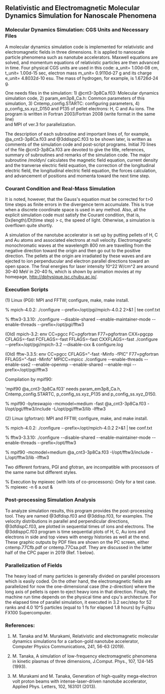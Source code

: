 ## Relativistic and Electromagnetic Molecular Dynamics Simulation for Nanoscale Phenomena ##

### Molecular Dynamics Simulation: CGS Units and Necessary Files ###

A molecular dynamics simulation code is implemented for relativistic and electromagnetic fields 
in three dimensions. It is applied to nanoscale particle phenomena such as nanotube accelerators. 
Maxwell equations are solved, and momentum equations of relativistic particles are then advanced in time. 
Four physical CGS units are used in this code: a_unit= 1.00d-08 cm, t_unit= 1.00d-15 sec, 
electron mass m_unit= 0.9110d-27 g and its charge e_unit= 4.8032d-10 esu. 
The mass of hydrogen, for example, is 1.6726d-24 g.

One needs files in the simulation: 1) @cnt3-3p8Ca.f03: Molecular dynamics simulation code, 
2) param_em3p8_Ca.h: Common parameters of this simulation, 
3) Cntemp_config.STARTC: configuring parameters, 
4) p_config_ss.xyz_D150 and P135 of pellet electrons: H, C and Au ions. 
The program is written in Fortran 2003/Fortran 2008 (write format in the same line)  
and MPI of ver.3 for parallelization.

The description of each subroutine and important lines of, for example, 
@a_cnt3-3p8Ca.f03 and @3ddisppC.f03 to be shown later, 
is written as comments of the simulation code and post-script programs. 
Initial 70 lines of the file @cnt3-3p8Ca.f03 are devoted to give the title, references, 
summary of subroutines and remarks of the simulation code. 
The major subroutine /moldyn/ calculates the magnetic field equation, 
current density and the tranverse electric field equation, 
the correction of the longitudinal electric field, the longitudinal electric field equation, 
the forces calculation, and advancement of positions and momenta toward the next time step.


### Courant Condition and Real-Mass Simulation ###

It is noted, however, that the Gauss's equation must be corrected for t>0 time steps as 
finite errors in the divergence term accumulate. 
This is true when a discrete coordinate space is used in any method. 
Also, all the explicit simulation code must satisfy the Courant condition, that is, 
Dx(length)/Dt(time step) > c, the speed of light. 
Otherwise, a simulation is overflown quite shortly.

A simulation of the nanotube accelerator is set up by putting pellets of H, C and Au atoms 
and associated electrons at null velocity. 
Electromagnetic monochromatic waves at the wavelength 800 nm are travelling from 
the negative direction toward the origin and then go out to the positive direction. 
The pellets at the origin are irradiated by these waves and are ejected to ion perpenducular 
and electron parallel directions toward an open space. 
The final energies for laser intensity 10^22 W/cm^2 are around 30-40 MeV in 20-40 fs, 
which is shown by animation movies at my homepage, http://dphysique.isc.chubu.ac.jp/.

### Execution Scripts ###

(1) Linux (PGI): MPI and FFTW; configure, make, make install.

  %  mpich-4.0.2: ./configure --prefix=/opt/pgi/mpich-4.0.2 2>&1 | tee conf.txt

  % fftw3-3.3.10: ./configure --disable-shared --enable-maintainer-mode --enable-threads --prefix=/opt/pgi/fftw3

(Old) mpich-3.2: env CC=pgcc FC=pgfortran F77=pgfortran CXX=pgcpp CFLAGS=-fast FCFLAGS=-fast FFLAGS=-fast CXXFLAGS=-fast ./configure --prefix=/opt/pgi/mpich-3.2 --disable-cxx & configure.log

(Old) fftw-3.3.5: env CC=pgcc CFLAGS="-fast -Minfo -fPIC" F77=pgfortran FFLAGS="-fast -Minfo" MPICC=mpicc ./configure --enable-threads --enable-sse2 --enable-openmp --enable-shared --enable-mpi --prefix=/opt/pgi/fftw3

Compilation by mpif90: 

'mpif90 @a_cnt3-3p8Ca.f03' needs param_em3p8_Ca.h, Cntemp_config.STARTC, p_config_ss.xyz_P135 and p_config_ss.xyz_D150.

  % mpif90 -byteswapio -mcmodel=medium -fast @a_cnt3-3p8Ca.f03 -I/opt/pgi/fftw3/include -L/opt/pgi/fftw3/lib -lfftw3

(2) Linux (gfortran):  MPI and FFTW; configure, make, and make install.

  %  mpich-4.0.2: ./configure --prefix=/opt/mpich-4.0.2 2>&1 | tee conf.txt

  % fftw3-3.3.10: ./configure --disable-shared --enable-maintainer-mode --enable-threads --prefix=/opt/fftw3

  % mpif90  -mcmodel=medium @a_cnt3-3p8Ca.f03 -I/opt/fftw3/include -L/opt/fftw3/lib -lfftw3

Two different fortrans, PGI and gfotran, are incompatible with processors of the same name but different styles.

  % Execution by mpiexec (with lots of co-processors): Only for a test case. % mpiexec -n 6 a.out &


### Post-processing Simulation Analysis ###

To analyze simulation results, this program provides the post-processing tool. 
They are named @3dfdisp.f03 and @3ddisp.f03, for examples. 
The velocity distributions in parallel and perpendicular directions, @3dfdispC.f03, are plotted 
in sequential times of ions and electrons. The @3ddisppC.f03 program is time sequential plots 
of H, C, Au ions and electrons in side and top views with energy histories as well at the end. 
These graphic outputs by PDF files are shown on the PC screen, either cntemp.77Cfb.pdf or 
cntemp.77Csa.pdf. They are discussed in the latter half of the CPC paper in 2019 (Ref. 1 below).

### Parallelization of Fields ###

The heavy load of many particles is generally divided on parallel processors which is easily coded. 
On the other hand, the electromagnetic fields are parallelized for now the one-dimensional case 
(the z-direction) where the long axis of pellets is open to eject heavy ions in that direction. 
Finally, the machine run time depends on the physical time and cpu's architecture. 
For the elapsed time of parallel simulation, it executed in 3.2 sec/step for 52 ranks and 
4.0 10^5 particles (equal to 1 fs for elapsed 1.8 hours) by Fujitsu FX100 Supercomputer.

### References: ###

1. M. Tanaka and M. Murakami, Relativistic and electromagnetic molecular dynamics simulations for a carbon-gold nanotube accelerator, Computer Physics Communications, 241, 56-63 (2019).

2. M. Tanaka, A simulation of low-frequency electromagnetic phenomena in kinetic plasmas of three dimensions, J.Comput. Phys., 107, 124-145 (1993).

3. M. Murakami and M. Tanaka, Generation of high-quality mega-electron volt proton beams with intense-laser-driven nanotube accelerator, Applied Phys. Letters, 102, 163101 (2013).

